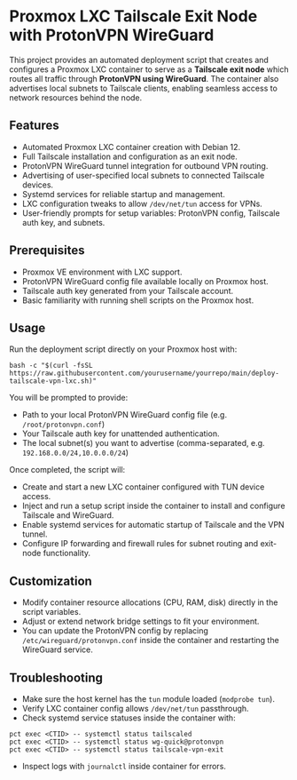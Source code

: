 # Proxmox LXC Tailscale Exit Node with ProtonVPN WireGuard

This project provides an automated deployment script that creates and configures a Proxmox LXC container to serve as a **Tailscale exit node** which routes all traffic through **ProtonVPN using WireGuard**. The container also advertises local subnets to Tailscale clients, enabling seamless access to network resources behind the node.

## Features

- Automated Proxmox LXC container creation with Debian 12.
- Full Tailscale installation and configuration as an exit node.
- ProtonVPN WireGuard tunnel integration for outbound VPN routing.
- Advertising of user-specified local subnets to connected Tailscale devices.
- Systemd services for reliable startup and management.
- LXC configuration tweaks to allow `/dev/net/tun` access for VPNs.
- User-friendly prompts for setup variables: ProtonVPN config, Tailscale auth key, and subnets.

## Prerequisites

- Proxmox VE environment with LXC support.
- ProtonVPN WireGuard config file available locally on Proxmox host.
- Tailscale auth key generated from your Tailscale account.
- Basic familiarity with running shell scripts on the Proxmox host.

## Usage

Run the deployment script directly on your Proxmox host with:
```
bash -c "$(curl -fsSL https://raw.githubusercontent.com/yourusername/yourrepo/main/deploy-tailscale-vpn-lxc.sh)"
```

You will be prompted to provide:

- Path to your local ProtonVPN WireGuard config file (e.g. `/root/protonvpn.conf`)
- Your Tailscale auth key for unattended authentication.
- The local subnet(s) you want to advertise (comma-separated, e.g. `192.168.0.0/24,10.0.0.0/24`)

Once completed, the script will:

- Create and start a new LXC container configured with TUN device access.
- Inject and run a setup script inside the container to install and configure Tailscale and WireGuard.
- Enable systemd services for automatic startup of Tailscale and the VPN tunnel.
- Configure IP forwarding and firewall rules for subnet routing and exit-node functionality.

## Customization

- Modify container resource allocations (CPU, RAM, disk) directly in the script variables.
- Adjust or extend network bridge settings to fit your environment.
- You can update the ProtonVPN config by replacing `/etc/wireguard/protonvpn.conf` inside the container and restarting the WireGuard service.

## Troubleshooting

- Make sure the host kernel has the `tun` module loaded (`modprobe tun`).
- Verify LXC container config allows `/dev/net/tun` passthrough.
- Check systemd service statuses inside the container with:
```
pct exec <CTID> -- systemctl status tailscaled
pct exec <CTID> -- systemctl status wg-quick@protonvpn
pct exec <CTID> -- systemctl status tailscale-vpn-exit
```
- Inspect logs with `journalctl` inside container for errors.


